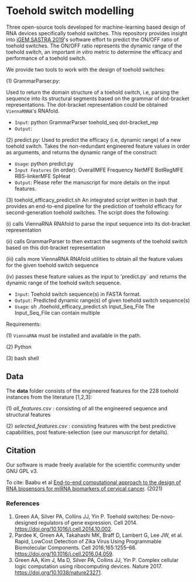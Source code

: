 # Toehold switch modelling

Three open-source tools developed for machine-learning based design of RNA devices specifically toehold switches. 
This repository provides insight into [iGEM SASTRA 2019](https://2019.igem.org/Team:SASTRA_Thanjavur)'s software effort to predict the ON/OFF ratio of toehold switches. The ON/OFF ratio represents the dynamic range of the toehold switch, an important *in vitro* metric to determine the efficacy and performance of a toehold switch.

We provide two tools to work with the design of toehold switches:

(1) GrammarParser.py:

Used to return the domain structure of a toehold switch, i.e, parsing the sequence into its structural segments based on the grammar of dot-bracket representations. The dot-bracket representation could be obtained `ViennaRNNA`'s RNAfold.
 - `Input`: python GrammarParser toehold_seq dot-bracket_rep
 - `Output`:

(2) predict.py:
Used to predict the efficacy (i.e, dynamic range) of a new toehold switch. Takes the non-redundant engineered feature values in order as arguments, and returns the dynamic range of the construct: 
 - `Usage`: python predict.py <InputFeatures>
 - `Input Features` (in order): OverallMFE Frequency NetMFE BotRegMFE RBS-linkerMFE SpHeat
 - `Output`: 
Please refer the manuscript for more details on the input features.
 
(3) toehold_efficacy_predict.sh
An integrated script written in bash that provides an end-to-end pipeline for the prediction of toehold efficacy for second-generation toehold switches.  The script does the following:
 
(i) calls ViennaRNA RNAfold to parse the input sequence into its dot-bracket representation
 
 (ii) calls GrammarParser to then extract the segments of the toehold switch based on this dot-bracket representation
 
 (iii) calls more ViennaRNA RNAfold utilities to obtain all the feature values for the given toehold switch sequence
 
 (iv) passes these feature values as the input to 'predict.py` and returns the dynamic range of the toehold switch sequence. 
 
 - `Input`: Toehold switch sequence(s) in FASTA format.
 - `Output`: Predicted dynamic range(s) of given toehold switch sequence(s)
 - `Usage`: sh ./toehold_efficacy_predict.sh Input_Seq_File
The Input_Seq_File can contain multiple 
 
Requirements:
 
(1) `ViennaRNA` must be installed and available in the path. 
 
(2) Python 
 
(3) bash shell
 

## Data

The **data** folder consists of the engineered features for the 228 toehold instances from the literature [1,2,3]: 

(1) *all_features.csv* : consisting of all the engineered sequence and structural features

(2) *selected_features.csv* : consisting features with the best predictive capabilities, post feature-selection (see our manuscript for details).

## Citation 

Our software is made freely available for the scientific community under GNU GPL v3. 

To cite:
Baabu et al [End-to-end computational approach to the design of RNA biosensors for miRNA biomarkers of cervical cancer](https://doi.org/10.1101/2021.07.09.451282). (2021) 

### References
1. Green AA, Silver PA, Collins JJ, Yin P. Toehold switches: De-novo-designed regulators of gene expression. Cell 2014. https://doi.org/10.1016/j.cell.2014.10.002. 
2.  Pardee K, Green AA, Takahashi MK, Braff D, Lambert G, Lee JW, et al. Rapid, LowCost Detection of Zika Virus Using Programmable Biomolecular Components. Cell
2016;165:1255–66. https://doi.org/10.1016/j.cell.2016.04.059.
3. Green AA, Kim J, Ma D, Silver PA, Collins JJ, Yin P. Complex cellular logic computation using ribocomputing devices. Nature 2017. https://doi.org/10.1038/nature23271.
